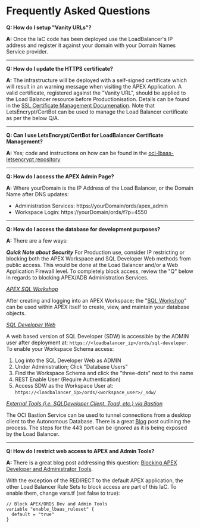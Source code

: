 # Frequently Asked Questions
**Q: How do I setup "Vanity URLs"?**

**A:** Once the IaC code has been deployed use the LoadBalancer's IP address and register it against your domain with your Domain Names Service provider.

---
**Q: How do I update the HTTPS certificate?**

**A:** The infrastructure will be deployed with a self-signed certificate which will result in an warning message when visiting the APEX Application.  A valid certificate, registered against the "Vanity URL", should be applied to the Load Balancer resource before Productionisation.  Details can be found in the [SSL Certificate Management Documenation](https://docs.oracle.com/en-us/iaas/Content/Balance/Tasks/managingcertificates.htm).  Note that LetsEncrypt/CertBot can be used to manage the Load Balancer certificate as per the below Q/A.

--- 
**Q: Can I use LetsEncrypt/CertBot for LoadBalancer Certificate Management?**

**A:** Yes; code and instructions on how can be found in the [oci-lbaas-letsencrypt repository](https://github.com/ukjola/oci-lbaas-letsencrypt)

---
**Q: How do I access the APEX Admin Page?**

**A:** Where yourDomain is the IP Address of the Load Balancer, or the Domain Name after DNS updates:

* Administration Services: https://yourDomain/ords/apex_admin
* Workspace Login:         https://yourDomain/ords/f?p=4550

---
**Q: How do I access the database for development purposes?**

**A:** There are a few ways:

_**Quick Note about Security**_ For Production use, consider IP restricting or blocking both the APEX Workspace and SQL Developer Web methods from public access.  This would be done at the Load Balancer and/or a Web Application Firewall level.  To completely block access, review the "Q" below in regards to blocking APEX/ADB Administration Services.

_<ins>APEX SQL Workshop</ins>_

After creating and logging into an APEX Workspace; the "[SQL Workshop](https://apex.oracle.com/en/learn/getting-started/sql-workshop/)" can be used within APEX itself to create, view, and maintain your database objects.

_<ins> SQL Developer Web</ins>_

A web based version of SQL Developer (SDW) is accessible by the ADMIN user after deployment at: `https://<loadbalancer_ip>/ords/sql-developer`.  To enable your Workspace Schema access:
1. Log into the SQL Developer Web as ADMIN
2. Under Administration; Click "Database Users"
3. Find the Workspace Schema and click the "three-dots" next to the name
4. REST Enable User (Require Authentication)
5. Access SDW as the Workspace User at: `https://<loadbalancer_ip>/ords/<workspace_user>/_sdw/`

_<ins>External Tools (i.e. SQLDeveloper Client, Toad, etc.) via Bastion</ins>_

The OCI Bastion Service can be used to tunnel connections from a desktop client to the Autonomous Database.  There is a great [Blog](https://blogs.oracle.com/cloudsecurity/post/qt-6-connecting-autonomous-database-using-oci-bastion) post outlining the process.  The steps for the 443 port can be ignored as it is being exposed by the Load Balancer.

---
**Q: How do I restrict web access to APEX and Admin Tools?**

**A:** There is a great blog post addressing this question: [Blocking APEX Developer and Administrator Tools](https://blogs.oracle.com/apex/post/adb-vanity-urls-part-2-blocking-tools).

With the exception of the REDIRECT to the default APEX application, the other Load Balancer Rule Sets to block access are part of this IaC.  To enable them, change vars.tf (set false to true):
```
// Block APEX/ORDS Dev and Admin Tools 
variable "enable_lbaas_ruleset" {
  default = "true"
}
```
